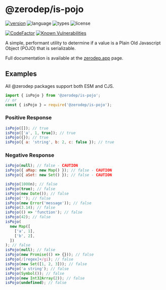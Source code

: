 # @zerodep/is-pojo

[![version](https://img.shields.io/npm/v/@zerodep/is-pojo?style=flat-square&color=blue)](https://www.npmjs.com/package/@zerodep/is-pojo)
![language](https://img.shields.io/badge/typescript-100%25-blue?style=flat-square)
![types](https://img.shields.io/badge/types-included-blue?style=flat-square)
![license](https://img.shields.io/github/license/cdepage/zerodep?color=blue&style=flat-square)

[![CodeFactor](https://www.codefactor.io/repository/github/cdepage/zerodep/badge)](https://www.codefactor.io/repository/github/cdepage/zerodep)
[![Known Vulnerabilities](https://snyk.io/test/github/cdepage/zerodep/badge.svg)](https://snyk.io/test/github/cdepage/zerodep)

A simple, performant utility to determine if a value is a Plain Old Javascript Object (POJO) that is serializable.

Full documentation is available at the [zerodep.app](http://zerodep.app/#/is/pojo) page.

## Examples

All @zerodep packages support both ESM and CJS.

```javascript
import { isPojo } from '@zerodep/is-pojo';
// or
const { isPojo } = require('@zerodep/is-pojo');
```

### Positive Response

```javascript
isPojo([]); // true
isPojo(['a', 1, true]); // true
isPojo({}); // true
isPojo({ a: 'string', b: 2, c: false }); // true
```

### Negative Response

```javascript
isPojo(null); // false - CAUTION
isPojo({ aMap: new Map() }); // false - CAUTION
isPojo({ aSet: new Set() }); // false - CAUTION

isPojo(1000n); // false
isPojo(true); // false
isPojo(new Date()); // false
isPojo(''); // false
isPojo(new Error('message')); // false
isPojo(3.14); // false
isPojo(() => 'function'); // false
isPojo(42); // false
isPojo(
  new Map([
    ['a', 1],
    ['b', 2],
  ])
); // false
isPojo(null); // false
isPojo(new Promise(() => {})); // false
isPojo(/[regex]+/gi); // false
isPojo(new Set([1, 2, 3])); // false
isPojo('a string'); // false
isPojo(Symbol()); // false
isPojo(new Int32Array(2)); // false
isPojo(undefined); // false
```
